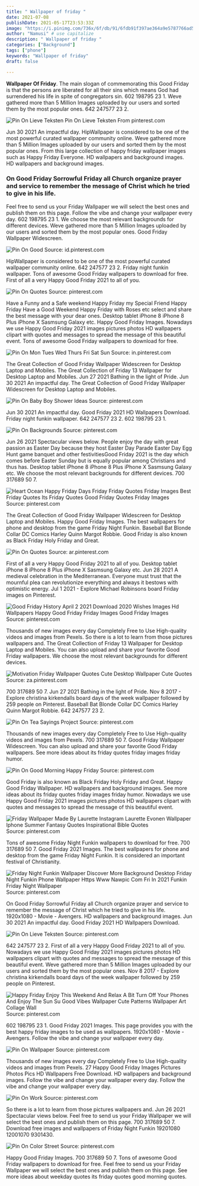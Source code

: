 ```yaml
---
title: " Wallpaper of friday "
date: 2021-07-08
publishDate: 2021-05-17T23:53:33Z
image: "https://i.pinimg.com/736x/6f/db/91/6fdb91f397ae364a9e5787766ad5704f.jpg"
author: "Namusi" # use capitalize
description: " Wallpaper of friday "
categories: ["Background"]
tags: ["phone"]
keywords: "Wallpaper of friday"
draft: false

---
```



**Wallpaper Of Friday**. The main slogan of commemorating this Good Friday is that the persons are liberated for all their sins which means God had surrendered his life in spite of congregators sin. 602 198795 23 1. Weve gathered more than 5 Million Images uploaded by our users and sorted them by the most popular ones. 642 247577 23 2.

![Pin On Lieve Teksten](https://i.pinimg.com/originals/0a/d7/85/0ad7851af9ec249c63f3fb42324f5b9f.jpg "Pin On Lieve Teksten")
Pin On Lieve Teksten From pinterest.com


Jun 30 2021 An impactful day. HipWallpaper is considered to be one of the most powerful curated wallpaper community online. Weve gathered more than 5 Million Images uploaded by our users and sorted them by the most popular ones. From this large collection of happy friday wallpaper images such as Happy Friday Everyone. HD wallpapers and background images. HD wallpapers and background images.

### On Good Friday Sorrowful Friday all Church organize prayer and service to remember the message of Christ which he tried to give in his life.

Feel free to send us your Friday Wallpaper we will select the best ones and publish them on this page. Follow the vibe and change your wallpaper every day. 602 198795 23 1. We choose the most relevant backgrounds for different devices. Weve gathered more than 5 Million Images uploaded by our users and sorted them by the most popular ones. Good Friday Wallpaper Widescreen.


![Pin On Good](https://i.pinimg.com/736x/24/c9/b1/24c9b178f0313f34de00528a3c3579fd.jpg "Pin On Good")
Source: id.pinterest.com

HipWallpaper is considered to be one of the most powerful curated wallpaper community online. 642 247577 23 2. Friday night funkin wallpaper. Tons of awesome Good Friday wallpapers to download for free. First of all a very Happy Good Friday 2021 to all of you.

![Pin On Quotes](https://i.pinimg.com/originals/39/93/7f/39937fe431e48ea92c91d0456ef1e979.jpg "Pin On Quotes")
Source: pinterest.com

Have a Funny and a Safe weekend Happy Friday my Special Friend Happy Friday Have a Good Weekend Happy Friday with Roses etc select and share the best message with your dear ones. Desktop tablet iPhone 8 iPhone 8 Plus iPhone X Sasmsung Galaxy etc. Happy Good Friday Images. Nowadays we use Happy Good Friday 2021 images pictures photos HD wallpapers clipart with quotes and messages to spread the message of this beautiful event. Tons of awesome Good Friday wallpapers to download for free.

![Pin On Mon Tues Wed Thurs Fri Sat Sun](https://i.pinimg.com/236x/aa/a7/32/aaa7321e92876fdea7ff1d4978776423.jpg "Pin On Mon Tues Wed Thurs Fri Sat Sun")
Source: in.pinterest.com

The Great Collection of Good Friday Wallpaper Widescreen for Desktop Laptop and Mobiles. The Great Collection of Friday 13 Wallpaper for Desktop Laptop and Mobiles. Jun 27 2021 Bathing in the light of Pride. Jun 30 2021 An impactful day. The Great Collection of Good Friday Wallpaper Widescreen for Desktop Laptop and Mobiles.

![Pin On Baby Boy Shower Ideas](https://i.pinimg.com/originals/c7/86/70/c78670bb4a38b03e24e18ceaa56820ba.jpg "Pin On Baby Boy Shower Ideas")
Source: pinterest.com

Jun 30 2021 An impactful day. Good Friday 2021 HD Wallpapers Download. Friday night funkin wallpaper. 642 247577 23 2. 602 198795 23 1.

![Pin On Backgrounds](https://i.pinimg.com/originals/9e/25/12/9e2512e1be7be71d660dc784473bfb7f.png "Pin On Backgrounds")
Source: pinterest.com

Jun 26 2021 Spectacular views below. People enjoy the day with great passion as Easter Day because they host Easter Day Parade Easter Day Egg Hunt game banquet and other festivitiesGood Friday 2021 is the day which comes before Easter Sunday but is equally popular among Christians and thus has. Desktop tablet iPhone 8 iPhone 8 Plus iPhone X Sasmsung Galaxy etc. We choose the most relevant backgrounds for different devices. 700 317689 50 7.

![Heart Ocean Happy Friday Days Friday Friday Quotes Friday Images Best Friday Quotes Its Friday Quotes Good Friday Quotes Friday Images](https://i.pinimg.com/564x/41/38/78/41387818c6385ff0ab280c10c4d65c0f.jpg "Heart Ocean Happy Friday Days Friday Friday Quotes Friday Images Best Friday Quotes Its Friday Quotes Good Friday Quotes Friday Images")
Source: pinterest.com

The Great Collection of Good Friday Wallpaper Widescreen for Desktop Laptop and Mobiles. Happy Good Friday Images. The best wallpapers for phone and desktop from the game Friday Night Funkin. Baseball Bat Blonde Collar DC Comics Harley Quinn Margot Robbie. Good Friday is also known as Black Friday Holy Friday and Great.

![Pin On Quotes](https://i.pinimg.com/originals/2f/3a/81/2f3a813e3df2f72ba51002b3981f8087.jpg "Pin On Quotes")
Source: ar.pinterest.com

First of all a very Happy Good Friday 2021 to all of you. Desktop tablet iPhone 8 iPhone 8 Plus iPhone X Sasmsung Galaxy etc. Jun 28 2021 A medieval celebration in the Mediterranean. Everyone must trust that the mournful plea can revolutionize everything and always it bestows with optimistic energy. Jul 1 2021 - Explore Michael Robinsons board Friday images on Pinterest.

![Good Friday History April 2 2021 Download 2020 Wishes Images Hd Wallpapers Happy Good Friday Friday Images Good Friday Images](https://i.pinimg.com/736x/01/53/30/0153302a97afbcfb20033b86d88935e3.jpg "Good Friday History April 2 2021 Download 2020 Wishes Images Hd Wallpapers Happy Good Friday Friday Images Good Friday Images")
Source: pinterest.com

Thousands of new images every day Completely Free to Use High-quality videos and images from Pexels. So there is a lot to learn from those pictures wallpapers and. The Great Collection of Friday 13 Wallpaper for Desktop Laptop and Mobiles. You can also upload and share your favorite Good Friday wallpapers. We choose the most relevant backgrounds for different devices.

![Motivation Friday Wallpaper Quotes Cute Desktop Wallpaper Cute Quotes](https://i.pinimg.com/originals/1f/ce/9d/1fce9d818bdfc758792e42f0be8f69c3.jpg "Motivation Friday Wallpaper Quotes Cute Desktop Wallpaper Cute Quotes")
Source: za.pinterest.com

700 317689 50 7. Jun 27 2021 Bathing in the light of Pride. Nov 8 2017 - Explore christina kirkendalls board days of the week wallpaper followed by 259 people on Pinterest. Baseball Bat Blonde Collar DC Comics Harley Quinn Margot Robbie. 642 247577 23 2.

![Pin On Tea Sayings Project](https://i.pinimg.com/474x/69/ca/47/69ca47bf7fb1af0d6899c1778eaad592.jpg "Pin On Tea Sayings Project")
Source: pinterest.com

Thousands of new images every day Completely Free to Use High-quality videos and images from Pexels. 700 317689 50 7. Good Friday Wallpaper Widescreen. You can also upload and share your favorite Good Friday wallpapers. See more ideas about its friday quotes friday images friday humor.

![Pin On Good Morning Happy Friday](https://i.pinimg.com/originals/35/a9/40/35a940de0d3b7c39258406268795f238.gif "Pin On Good Morning Happy Friday")
Source: pinterest.com

Good Friday is also known as Black Friday Holy Friday and Great. Happy Good Friday Wallpaper. HD wallpapers and background images. See more ideas about its friday quotes friday images friday humor. Nowadays we use Happy Good Friday 2021 images pictures photos HD wallpapers clipart with quotes and messages to spread the message of this beautiful event.

![Friday Wallpaper Made By Laurette Instagram Laurette Evonen Wallpaper Iphone Summer Fantasy Quotes Inspirational Bible Quotes](https://i.pinimg.com/originals/a4/8a/59/a48a596373b9ba8cf292949190dbf0a1.jpg "Friday Wallpaper Made By Laurette Instagram Laurette Evonen Wallpaper Iphone Summer Fantasy Quotes Inspirational Bible Quotes")
Source: pinterest.com

Tons of awesome Friday Night Funkin wallpapers to download for free. 700 317689 50 7. Good Friday 2021 Images. The best wallpapers for phone and desktop from the game Friday Night Funkin. It is considered an important festival of Christianity.

![Friday Night Funkin Wallpaper Discover More Background Desktop Friday Night Funkin Phone Wallpaper Https Www Nawpic Com Fri In 2021 Funkin Friday Night Wallpaper](https://i.pinimg.com/originals/87/73/80/877380702e132966b5916c272e348e9c.png "Friday Night Funkin Wallpaper Discover More Background Desktop Friday Night Funkin Phone Wallpaper Https Www Nawpic Com Fri In 2021 Funkin Friday Night Wallpaper")
Source: pinterest.com

On Good Friday Sorrowful Friday all Church organize prayer and service to remember the message of Christ which he tried to give in his life. 1920x1080 - Movie - Avengers. HD wallpapers and background images. Jun 30 2021 An impactful day. Good Friday 2021 HD Wallpapers Download.

![Pin On Lieve Teksten](https://i.pinimg.com/originals/0a/d7/85/0ad7851af9ec249c63f3fb42324f5b9f.jpg "Pin On Lieve Teksten")
Source: pinterest.com

642 247577 23 2. First of all a very Happy Good Friday 2021 to all of you. Nowadays we use Happy Good Friday 2021 images pictures photos HD wallpapers clipart with quotes and messages to spread the message of this beautiful event. Weve gathered more than 5 Million Images uploaded by our users and sorted them by the most popular ones. Nov 8 2017 - Explore christina kirkendalls board days of the week wallpaper followed by 259 people on Pinterest.

![Happy Friday Enjoy This Weekend And Relax A Bit Turn Off Your Phones And Enjoy The Sun Su Good Vibes Wallpaper Cute Patterns Wallpaper Art Collage Wall](https://i.pinimg.com/originals/7f/1d/63/7f1d631af08250b1716669d44b7d747a.png "Happy Friday Enjoy This Weekend And Relax A Bit Turn Off Your Phones And Enjoy The Sun Su Good Vibes Wallpaper Cute Patterns Wallpaper Art Collage Wall")
Source: pinterest.com

602 198795 23 1. Good Friday 2021 Images. This page provides you with the best happy friday images to be used as wallpapers. 1920x1080 - Movie - Avengers. Follow the vibe and change your wallpaper every day.

![Pin On Wallpaper](https://i.pinimg.com/originals/94/a2/fc/94a2fcc6f779ed91c053c1700a98c6b6.jpg "Pin On Wallpaper")
Source: pinterest.com

Thousands of new images every day Completely Free to Use High-quality videos and images from Pexels. 27 Happy Good Friday Images Pictures Photos Pics HD Wallpapers Free Download. HD wallpapers and background images. Follow the vibe and change your wallpaper every day. Follow the vibe and change your wallpaper every day.

![Pin On Work](https://i.pinimg.com/736x/a2/2f/83/a22f83548204f059f9c85b501adc069b.jpg "Pin On Work")
Source: pinterest.com

So there is a lot to learn from those pictures wallpapers and. Jun 26 2021 Spectacular views below. Feel free to send us your Friday Wallpaper we will select the best ones and publish them on this page. 700 317689 50 7. Download free images and wallpapers of Friday Night Funkin 19201080 12001070 9301430.

![Pin On Color Street](https://i.pinimg.com/736x/6f/db/91/6fdb91f397ae364a9e5787766ad5704f.jpg "Pin On Color Street")
Source: pinterest.com

Happy Good Friday Images. 700 317689 50 7. Tons of awesome Good Friday wallpapers to download for free. Feel free to send us your Friday Wallpaper we will select the best ones and publish them on this page. See more ideas about weekday quotes its friday quotes good morning quotes.

